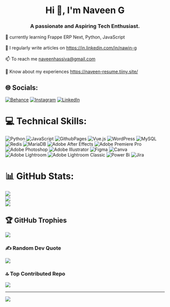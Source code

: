 
<h1 align="center">Hi 💫, I'm Naveen G</h1>
<h3 align="center">A passionate and Aspiring Tech Enthusiast.</h3>

🌱 currently learning Frappe ERP Next, Python, JavaScript<br><br>📝 I regularly write articles on https://in.linkedin.com/in/nawin-g<br><br>📫 To reach me naveenhassiva@gmail.com<br><br>📄 Know about my experiences https://naveen-resume.tiiny.site/


## 🌐 Socials:
[![Behance](https://img.shields.io/badge/Behance-1769ff?logo=behance&logoColor=white)](https://behance.net/naveeng15) [![Instagram](https://img.shields.io/badge/Instagram-%23E4405F.svg?logo=Instagram&logoColor=white)](https://instagram.com/nawin_g_) [![LinkedIn](https://img.shields.io/badge/LinkedIn-%230077B5.svg?logo=linkedin&logoColor=white)](https://linkedin.com/in/nawin-g) 

# 💻 Technical Skills:
![Python](https://img.shields.io/badge/python-3670A0?style=flat-square&logo=python&logoColor=ffdd54) ![JavaScript](https://img.shields.io/badge/javascript-%23323330.svg?style=flat-square&logo=javascript&logoColor=%23F7DF1E) ![GithubPages](https://img.shields.io/badge/github%20pages-121013?style=flat-square&logo=github&logoColor=white) ![Vue.js](https://img.shields.io/badge/vue.js-%2335495e.svg?style=flat-square&logo=vuedotjs&logoColor=%234FC08D) ![WordPress](https://img.shields.io/badge/WordPress-%23117AC9.svg?style=flat-square&logo=WordPress&logoColor=white) ![MySQL](https://img.shields.io/badge/mysql-%2300000f.svg?style=flat-square&logo=mysql&logoColor=white) ![Redis](https://img.shields.io/badge/redis-%23DD0031.svg?style=flat-square&logo=redis&logoColor=white) ![MariaDB](https://img.shields.io/badge/MariaDB-003545?style=flat-square&logo=mariadb&logoColor=white) ![Adobe After Effects](https://img.shields.io/badge/Adobe%20After%20Effects-9999FF.svg?style=flat-square&logo=Adobe%20After%20Effects&logoColor=white) ![Adobe Premiere Pro](https://img.shields.io/badge/Adobe%20Premiere%20Pro-9999FF.svg?style=flat-square&logo=Adobe%20Premiere%20Pro&logoColor=white) ![Adobe Photoshop](https://img.shields.io/badge/adobe%20photoshop-%2331A8FF.svg?style=flat-square&logo=adobe%20photoshop&logoColor=white) ![Adobe Illustrator](https://img.shields.io/badge/adobe%20illustrator-%23FF9A00.svg?style=flat-square&logo=adobe%20illustrator&logoColor=white) ![Figma](https://img.shields.io/badge/figma-%23F24E1E.svg?style=flat-square&logo=figma&logoColor=white) ![Canva](https://img.shields.io/badge/Canva-%2300C4CC.svg?style=flat-square&logo=Canva&logoColor=white) ![Adobe Lightroom](https://img.shields.io/badge/Adobe%20Lightroom-31A8FF.svg?style=flat-square&logo=Adobe%20Lightroom&logoColor=white) ![Adobe Lightroom Classic](https://img.shields.io/badge/Adobe%20Lightroom%20Classic-31A8FF.svg?style=flat-square&logo=Adobe%20Lightroom%20Classic&logoColor=white) ![Power Bi](https://img.shields.io/badge/power_bi-F2C811?style=flat-square&logo=powerbi&logoColor=black) ![Jira](https://img.shields.io/badge/jira-%230A0FFF.svg?style=flat-square&logo=jira&logoColor=white)
# 📊 GitHub Stats:
![](https://github-readme-stats.vercel.app/api?username=nawin-g&theme=radical&hide_border=false&include_all_commits=true&count_private=true)<br/>
![](https://github-readme-streak-stats.herokuapp.com/?user=nawin-g&theme=radical&hide_border=false)<br/>
![](https://github-readme-stats.vercel.app/api/top-langs/?username=nawin-g&theme=radical&hide_border=false&include_all_commits=true&count_private=true&layout=compact)

## 🏆 GitHub Trophies
![](https://github-profile-trophy.vercel.app/?username=nawin-g&theme=dracula&no-frame=false&no-bg=true&margin-w=4)

### ✍️ Random Dev Quote
![](https://quotes-github-readme.vercel.app/api?type=vetical&theme=radical)

### 🔝 Top Contributed Repo
![](https://github-contributor-stats.vercel.app/api?username=nawin-g&limit=5&theme=radical&combine_all_yearly_contributions=true)

---
[![](https://visitcount.itsvg.in/api?id=nawin-g&icon=6&color=5)](https://visitcount.itsvg.in)


